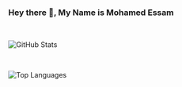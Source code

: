 ### Hey there 👋, My Name is Mohamed Essam

<!--
**SarcasticGeek/SarcasticGeek** is a ✨ _special_ ✨ repository because its `README.md` (this file) appears on your GitHub profile.

Here are some ideas to get you started:

-->


<br/>
<p><img src="https://github-readme-stats.vercel.app/api?username=SarcasticGeek&amp;show_icons=true&theme=calm" alt="GitHub Stats"></p>

<br/>
<p><img src="https://github-readme-stats.vercel.app/api/top-langs/?username=SarcasticGeek&langs_count=8&show_icons=true&theme=calm" alt="Top Languages"></p>
